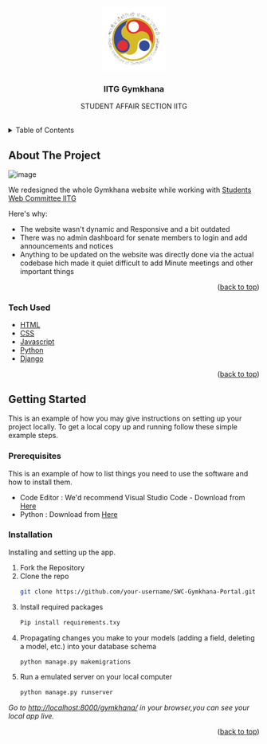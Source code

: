 <div id="top"></div>

<!-- PROJECT LOGO -->
<br />
<div align="center">
  <a href="https://github.com/xqbptt/SWC-Gymkhana-Portal/tree/django/Home">
    <img src="https://raw.githubusercontent.com/xqbptt/SWC-Gymkhana-Portal/django/Home/static/Home/images/IITGlogo.png" alt="Logo" width="130" height="130">
  </a>
  <!-- Header-->
   <h3 align="center">IITG Gymkhana</h3>
  <p align="center">
    STUDENT AFFAIR SECTION IITG
    <br />
    <br />
  </p>
</div>

<!-- Details Section -->
<details>
  <summary>Table of Contents</summary>
  <ol>
    <li>
      <a href="#about-the-project">About The Project</a>
      <ul>
        <li><a href="#tech-used">Tech Used</a></li>
      </ul>
    </li>
    <li>
      <a href="#getting-started">Getting Started</a>
      <ul>
        <li><a href="#prerequisites">Prerequisites</a></li>
        <li><a href="#installation">Installation</a></li>
      </ul>
    </li>
  </ol>
</details>

## About The Project

![image](https://user-images.githubusercontent.com/84667136/151690048-b8ac0391-1ce2-45df-b62e-1890a684f4f3.png)

We redesigned the whole Gymkhana website while working with [Students Web Committee IITG](https://github.com/swciitg)

Here's why:
* The website wasn't dynamic and Responsive and a bit outdated
* There was no admin dashboard for senate members to login and add announcements and notices
* Anything to be updated on the website was directly done via the actual codebase hich made it quiet difficult to add Minute meetings and other important things


<p align="right">(<a href="#top">back to top</a>)</p>



### Tech Used

* [HTML](https://developer.mozilla.org/en-US/docs/Learn/Getting_started_with_the_web/HTML_basics)
* [CSS](https://developer.mozilla.org/en-US/docs/Web/CSS)
* [Javascript](https://www.javascript.com/)
* [Python](https://www.python.org/)
* [Django](https://www.djangoproject.com/)

<p align="right">(<a href="#top">back to top</a>)</p>


<!-- GETTING STARTED -->
## Getting Started

This is an example of how you may give instructions on setting up your project locally.
To get a local copy up and running follow these simple example steps.

### Prerequisites

This is an example of how to list things you need to use the software and how to install them.
* Code Editor : We'd recommend Visual Studio Code - Download from [Here](https://code.visualstudio.com/)
* Python : Download from [Here](https://www.python.org/downloads/)

### Installation

Installing and setting up the app.
1. Fork the Repository
2. Clone the repo 
   ```sh
   git clone https://github.com/your-username/SWC-Gymkhana-Portal.git
   ```
3. Install required packages
   ```sh
   Pip install requirements.txy
   ```
4. Propagating changes you make to your models (adding a field, deleting a model, etc.) into your database schema
   ```sh
   python manage.py makemigrations
   ```
5. Run a emulated server on your local computer
   ```sh
   python manage.py runserver
   ```
_Go to [http://localhost:8000/gymkhana/](http://localhost:8000/gymkhana/) in your browser,you can see your local app live._


<p align="right">(<a href="#top">back to top</a>)</p>

